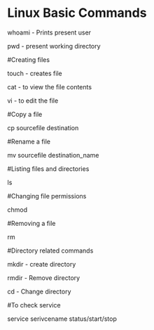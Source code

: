 # Linux Basic Commands

whoami - Prints present user

pwd - present working directory

#Creating files

  touch - creates file
  
  cat - to view the file contents
  
  vi - to edit the file
 
#Copy a file

  cp sourcefile destination
  
#Rename a file

  mv sourcefile destination_name
  
#Listing files and directories

  ls
  
#Changing file permissions

  chmod
  
#Removing a file

rm

#Directory related commands

  mkdir - create directory
  
  rmdir - Remove directory
  
  cd - Change directory
  
#To check service

   service serivcename status/start/stop 
   
